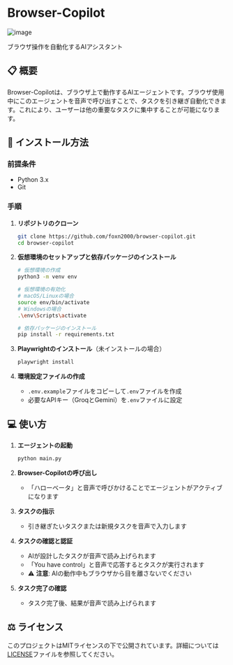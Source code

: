 # Browser-Copilot
![image](https://github.com/user-attachments/assets/60926e58-2a27-472a-8dae-5b9825d8b37f)

ブラウザ操作を自動化するAIアシスタント

## 📋 概要

Browser-Copilotは、ブラウザ上で動作するAIエージェントです。ブラウザ使用中にこのエージェントを音声で呼び出すことで、タスクを引き継ぎ自動化できます。これにより、ユーザーは他の重要なタスクに集中することが可能になります。

## 🚀 インストール方法

### 前提条件
- Python 3.x
- Git

### 手順
1. **リポジトリのクローン**
   ```bash
   git clone https://github.com/foxn2000/browser-copilot.git
   cd browser-copilot
   ```

2. **仮想環境のセットアップと依存パッケージのインストール**
   ```bash
   # 仮想環境の作成
   python3 -m venv env

   # 仮想環境の有効化
   # macOS/Linuxの場合
   source env/bin/activate
   # Windowsの場合
   .\env\Scripts\activate

   # 依存パッケージのインストール
   pip install -r requirements.txt
   ```

3. **Playwrightのインストール**（未インストールの場合）
   ```bash
   playwright install
   ```

4. **環境設定ファイルの作成**
   - `.env.example`ファイルをコピーして`.env`ファイルを作成
   - 必要なAPIキー（GroqとGemini）を`.env`ファイルに設定

## 💻 使い方

1. **エージェントの起動**
   ```bash
   python main.py
   ```

2. **Browser-Copilotの呼び出し**
   - 「ハローベータ」と音声で呼びかけることでエージェントがアクティブになります

3. **タスクの指示**
   - 引き継ぎたいタスクまたは新規タスクを音声で入力します

4. **タスクの確認と認証**
   - AIが設計したタスクが音声で読み上げられます
   - 「You have control」と音声で応答するとタスクが実行されます
   - ⚠️ **注意**: AIの動作中もブラウザから目を離さないでください

5. **タスク完了の確認**
   - タスク完了後、結果が音声で読み上げられます

## ⚖️ ライセンス

このプロジェクトはMITライセンスの下で公開されています。詳細については[LICENSE](./LICENSE)ファイルを参照してください。
